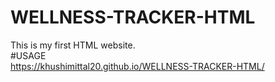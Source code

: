 # WELLNESS-TRACKER-HTML
This is my first HTML website. 
<br>
#USAGE
<br>
https://khushimittal20.github.io/WELLNESS-TRACKER-HTML/

